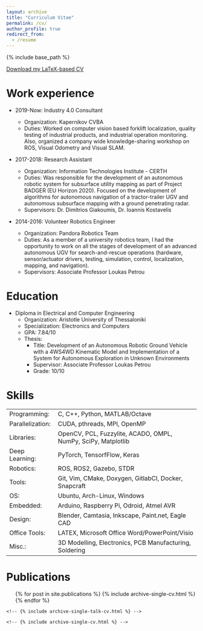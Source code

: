 ```yaml
---
layout: archive
title: "Curriculum Vitae"
permalink: /cv/
author_profile: true
redirect_from:
  - /resume
---
```


{% include base_path %}

[Download my LaTeX-based CV](https://gkouros.github.io/files/cv.pdf)

Work experience
======
* 2019-Now: Industry 4.0 Consultant
  * Organization: Kapernikov CVBA
  * Duties: Worked on computer vision based forklift localization, quality testing of industrial products, and industrial operation monitoring. Also, organized a company wide knowledge-sharing workshop on ROS, Visual Odometry and Visual SLAM.

* 2017-2018: Research Assistant
  * Organization: Information Technologies Institute - CERTH
  * Duties: Was responsible for the development of an autonomous robotic system for subsurface utility mapping as part of Project BADGER (EU Horizon 2020). Focused on the development of algorithms for autonomous navigation of a tractor-trailer UGV and autonomous subsurface mapping with a ground penetrating radar.
  * Supervisors: Dr. Dimitrios Giakoumis, Dr. Ioannis Kostavelis

* 2014-2016: Volunteer Robotics Engineer
  * Organization: Pandora Robotics Team
  * Duties: As a member of a university robotics team, I had the opportunity to work on all the stages of development of an advanced autonomous UGV for search-and-rescue operations (hardware, sensor/actuator drivers, testing, simulation, control, localization, mapping, and navigation).
  * Supervisors: Associate Professor Loukas Petrou

Education
======
* Diploma in Electrical and Computer Engineering
  * Organization: Aristotle University of Thessaloniki
  * Specialization: Electronics and Computers
  * GPA: 7.84/10
  * Thesis:
    * Title: Development of an Autonomous Robotic Ground Vehicle with a 4WS4WD Kinematic Model and Implementation of a System for Autonomous Exploration in Unknown Environments
    * Supervisor: Associate Professor Loukas Petrou
    * Grade: 10/10
  
Skills
======
|                    |                                                        |
| -----------------  | ------------------------------------------------------------- |
| Programming:       | C, C++, Python, MATLAB/Octave                                 |
| Parallelization:   | CUDA, pthreads, MPI, OpenMP                                   |
| Libraries:         | OpenCV, PCL, Fuzzylite, ACADO, OMPL, NumPy, SciPy, Matplotlib |
| Deep Learning:     | PyTorch, TensorfFlow, Keras                                   |
| Robotics:          | ROS, ROS2, Gazebo, STDR                                       |
| Tools:             | Git, Vim, CMake, Doxygen, GitlabCI, Docker, Snapcraft         |
| OS:                | Ubuntu, Arch-Linux, Windows                                   |
| Embedded:          | Arduino, Raspberry Pi, Odroid, Atmel AVR                      |
| Design:            | Blender, Camtasia, Inkscape, Paint.net, Eagle CAD             |
| Office Tools:      | LATEX, Microsoft Office Word/PowerPoint/Visio                 |
| Misc.:             | 3D Modelling, Electronics, PCB Manufacturing, Soldering       |

Publications
======
  <ul>{% for post in site.publications %}
    {% include archive-single-cv.html %}
  {% endfor %}</ul>
  
<!-- Talks -->
<!-- ====== -->
  <!-- <ul>{% for post in site.talks %} -->
    <!-- {% include archive-single-talk-cv.html %} -->
  <!-- {% endfor %}</ul> -->
  
<!-- Teaching -->
<!-- ====== -->
  <!-- <ul>{% for post in site.teaching %} -->
    <!-- {% include archive-single-cv.html %} -->
  <!-- {% endfor %}</ul> -->
  
<!-- Service and leadership -->
<!-- ====== -->
<!-- * Currently signed in to 43 different slack teams -->
